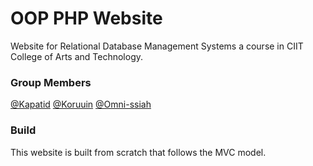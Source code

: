 # OOP PHP Website

Website for Relational Database Management Systems a course in CIIT College of Arts
and Technology.

### Group Members

[@Kapatid](https://github.com/Kapatid/php-proj)
[@Koruuin](https://github.com/Koruuin/php-proj)
[@Omni-ssiah](https://github.com/Omni-ssiah/php-proj)

### Build

This website is built from scratch that follows the MVC model.
